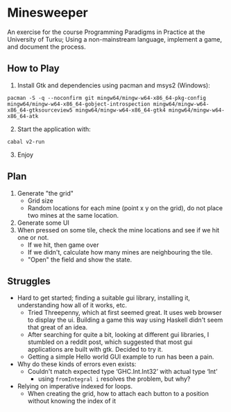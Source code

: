 # Minesweeper
An exercise for the course Programming Paradigms in Practice at the University of Turku; Using a non-mainstream language, implement a game, and document the process.

## How to Play
1. Install Gtk and dependencies using pacman and msys2 (Windows):
```
pacman -S -q --noconfirm git mingw64/mingw-w64-x86_64-pkg-config mingw64/mingw-w64-x86_64-gobject-introspection mingw64/mingw-w64-x86_64-gtksourceview5 mingw64/mingw-w64-x86_64-gtk4 mingw64/mingw-w64-x86_64-atk
```
2. Start the application with: 
```
cabal v2-run
```
3. Enjoy


## Plan
1. Generate "the grid"
    - Grid size
    - Random locations for each mine (point x y on the grid), do not place two mines at the same location.
2. Generate some UI
3. When pressed on some tile, check the mine locations and see if we hit one or not. 
    - If we hit, then game over
    - If we didn't, calculate how many mines are neighbouring the tile.
    - "Open" the field and show the state.

## Struggles
- Hard to get started; finding a suitable gui library, installing it, understanding how all of it works, etc. 
    - Tried Threepenny, which at first seemed great. It uses web browser to display the ui. Building a game this way using Haskell didn't seem that great of an idea.
    - After searching for quite a bit, looking at different gui libraries, I stumbled on a reddit post, which suggested that most gui applications are built with gtk. Decided to try it.
    - Getting a simple Hello world GUI example to run has been a pain.
- Why do these kinds of errors even exists:
    - Couldn't match expected type ‘GHC.Int.Int32’ with actual type ‘Int’
        - using `fromIntegral i` resolves the problem, but why?
- Relying on imperative indexed for loops.
    - When creating the grid, how to attach each button to a position without knowing the index of it